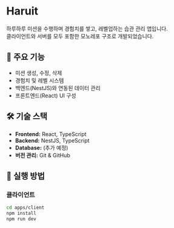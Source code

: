 # Haruit

하루하루 미션을 수행하며 경험치를 쌓고, 레벨업하는 습관 관리 앱입니다.  
클라이언트와 서버를 모두 포함한 모노레포 구조로 개발되었습니다.

## 📌 주요 기능
- 미션 생성, 수정, 삭제
- 경험치 및 레벨 시스템
- 백엔드(NestJS)와 연동된 데이터 관리
- 프론트엔드(React) UI 구성

## 🛠 기술 스택
- **Frontend:** React, TypeScript
- **Backend:** NestJS, TypeScript
- **Database:** (추가 예정)
- **버전 관리:** Git & GitHub

## 🚀 실행 방법
### 클라이언트
```bash
cd apps/client
npm install
npm run dev
